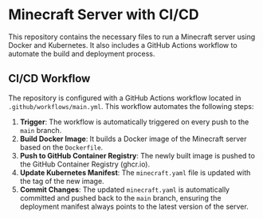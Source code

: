 # Minecraft Server with CI/CD

This repository contains the necessary files to run a Minecraft server using Docker and Kubernetes. It also includes a GitHub Actions workflow to automate the build and deployment process.

## CI/CD Workflow

The repository is configured with a GitHub Actions workflow located in `.github/workflows/main.yml`. This workflow automates the following steps:

1.  **Trigger**: The workflow is automatically triggered on every push to the `main` branch.
2.  **Build Docker Image**: It builds a Docker image of the Minecraft server based on the `Dockerfile`.
3.  **Push to GitHub Container Registry**: The newly built image is pushed to the GitHub Container Registry (ghcr.io).
4.  **Update Kubernetes Manifest**: The `minecraft.yaml` file is updated with the tag of the new image.
5.  **Commit Changes**: The updated `minecraft.yaml` is automatically committed and pushed back to the `main` branch, ensuring the deployment manifest always points to the latest version of the server.
